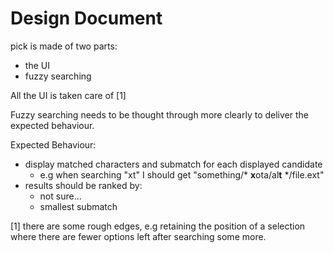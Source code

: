 # Design Document

pick is made of two parts:
  - the UI
  - fuzzy searching

All the UI is taken care of [1]

Fuzzy searching needs to be thought through more clearly to deliver the expected
behaviour.

Expected Behaviour:
  - display matched characters and submatch for each displayed candidate
    - e.g when searching "xt" I should get "something/* **x**ota/al**t** */file.ext"
  - results should be ranked by:
    - not sure...
    - smallest submatch

[1] there are some rough edges, e.g retaining the position of a selection where
there are fewer options left after searching some more.
